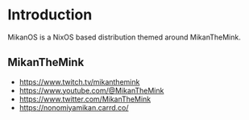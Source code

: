 # Introduction

MikanOS is a NixOS based distribution themed around MikanTheMink.

## MikanTheMink

- <https://www.twitch.tv/mikanthemink>
- <https://www.youtube.com/@MikanTheMink>
- <https://www.twitter.com/MikanTheMink>
- <https://nonomiyamikan.carrd.co/>
